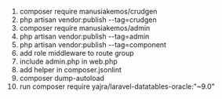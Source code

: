  1. composer require manusiakemos/crudgen
 2. php artisan vendor:publish --tag=crudgen
 3. composer require manusiakemos/admin
 4. php artisan  vendor:publish --tag=admin
 5. php artisan  vendor:publish --tag=component
 6. add role middleware to route group
 7. include admin.php in web.php
 8. add helper in composer.jsonlint
 9. composer dump-autoload
 10. run composer require yajra/laravel-datatables-oracle:"~9.0"

